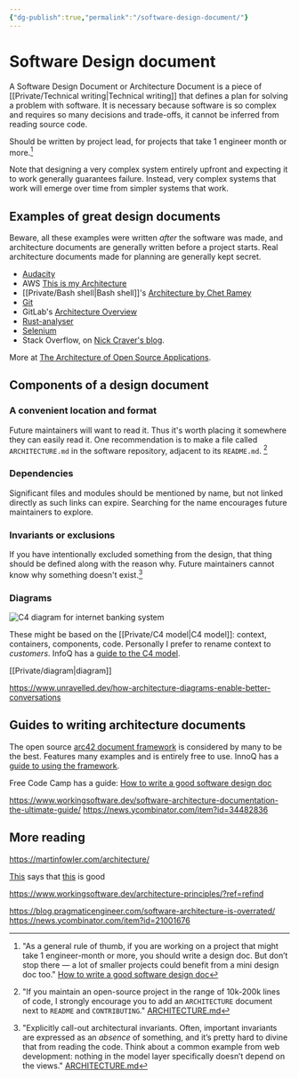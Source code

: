 ```yaml
---
{"dg-publish":true,"permalink":"/software-design-document/"}
---
```



# Software Design document

A Software Design Document or Architecture Document is a piece of [[Private/Technical writing\|Technical writing]] that defines a plan for solving a problem with software. It is necessary because software is so complex and requires so many decisions and trade-offs, it cannot be inferred from reading source code.

Should be written by project lead, for projects that take 1 engineer month or more.[^1]

Note that designing a very complex system entirely upfront and expecting it to work generally guarantees failure. Instead, very complex systems that work will emerge over time from simpler systems that work.

## Examples of great design documents

Beware, all these examples were written *after* the software was made, and architecture documents are generally written before a project starts. Real architecture documents made for planning are generally kept secret.

- [Audacity](http://aosabook.org/en/audacity.html)
- AWS [This is my Architecture](https://aws.amazon.com/architecture/this-is-my-architecture/?tma.sort-by=item.additionalFields.airDate&tma.sort-order=desc&awsf.category=*all&awsf.industry=*all&awsf.language=*all&awsf.show=*all&awsf.format=*all)
- [[Private/Bash shell\|Bash shell]]'s [Architecture by Chet Ramey](http://aosabook.org/en/bash.html)
- [Git](http://aosabook.org/en/git.html)
- GitLab's [Architecture Overview](https://docs.gitlab.com/ee/development/architecture.html)
- [Rust-analyser](https://github.com/rust-lang/rust-analyzer/blob/d7c99931d05e3723d878bea5dc26766791fa4e69/docs/dev/architecture.md)
- [Selenium](http://aosabook.org/en/selenium.html)
- Stack Overflow, on [Nick Craver's blog](https://nickcraver.com/blog/2016/02/17/stack-overflow-the-architecture-2016-edition/). 

More at [The Architecture of Open Source Applications](http://aosabook.org/en/index.html).

## Components of a design document

### A convenient location and format

Future maintainers will want to read it. Thus it's worth placing it somewhere they can easily read it. One recommendation is to make a file called `ARCHITECTURE.md` in the software repository, adjacent to its `README.md`. [^2]

### Dependencies

Significant files and modules should be mentioned by name, but not linked directly as such links can expire. Searching for the name encourages future maintainers to explore.

### Invariants or exclusions

If you have intentionally excluded something from the design, that thing should be defined along with the reason why. Future maintainers cannot know why something doesn't exist.[^3]

### Diagrams

![C4 diagram for internet banking system](/img/user/Vaults/quartz/content/notes/images/c4_diagram.jpg)

These might be based on the [[Private/C4 model\|C4 model]]: context, containers, components, code. Personally I prefer to rename context to *customers*. InfoQ has a [guide to the C4 model](https://www.infoq.com/articles/C4-architecture-model/).

[[Private/diagram\|diagram]]

https://www.unravelled.dev/how-architecture-diagrams-enable-better-conversations

## Guides to writing architecture documents

The open source [arc42 document framework](https://docs.arc42.org/home/) is considered by many to be the best. Features many examples and is entirely free to use. InnoQ has a [guide to using the framework](https://www.innoq.com/en/blog/brief-introduction-to-arc42/).

Free Code Camp has a guide: [How to write a good software design doc](https://www.freecodecamp.org/news/how-to-write-a-good-software-design-document-66fcf019569c/)

https://www.workingsoftware.dev/software-architecture-documentation-the-ultimate-guide/
https://news.ycombinator.com/item?id=34482836

## More reading
https://martinfowler.com/architecture/

[This](https://matklad.github.io/2023/08/06/fantastic-learning-resources.html) says that [this](https://www.tedinski.com/archive/) is good

https://www.workingsoftware.dev/architecture-principles/?ref=refind

https://blog.pragmaticengineer.com/software-architecture-is-overrated/
https://news.ycombinator.com/item?id=21001676

[^1]: "As a general rule of thumb, if you are working on a project that might take 1 engineer-month or more, you should write a design doc. But don’t stop there — a lot of smaller projects could benefit from a mini design doc too." [How to write a good software design doc](https://www.freecodecamp.org/news/how-to-write-a-good-software-design-document-66fcf019569c/)
[^2]: "If you maintain an open-source project in the range of 10k-200k lines of code, I strongly encourage you to add an `ARCHITECTURE` document next to `README` and `CONTRIBUTING`." [ARCHITECTURE.md](https://matklad.github.io//2021/02/06/ARCHITECTURE.md.html)
[^3]: "Explicitly call-out architectural invariants. Often, important invariants are expressed as an _absence_ of something, and it’s pretty hard to divine that from reading the code. Think about a common example from web development: nothing in the model layer specifically doesn’t depend on the views." [ARCHITECTURE.md](https://matklad.github.io//2021/02/06/ARCHITECTURE.md.html)

